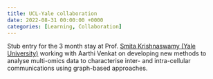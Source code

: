 ```yaml
---
title: UCL-Yale collaboration
date: 2022-08-31 00:00:00 +0000
categories: [Learning, Collaboration]
---
```


Stub entry for the 3 month stay at Prof. [Smita Krishnaswamy (Yale University)](https://krishnaswamylab.org/) working with Aarthi Venkat on developing new methods to analyse multi-omics data to characterise inter- and intra-cellular communications using graph-based approaches.
